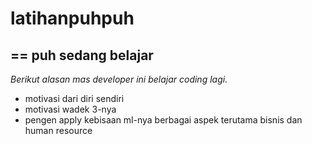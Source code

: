 # latihanpuhpuh
==
puh sedang belajar
--
*Berikut alasan mas developer ini belajar coding lagi.*
- motivasi dari diri sendiri
- motivasi wadek 3-nya
- pengen apply kebisaan ml-nya berbagai aspek terutama bisnis dan human resource

